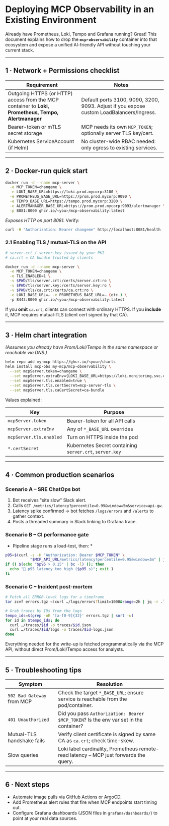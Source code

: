 # Deploying MCP Observability in an Existing Environment

Already have Prometheus, Loki, Tempo and Grafana running?  Great!  This document explains how to drop the **`mcp-observability`** container into that ecosystem and expose a unified AI-friendly API without touching your current stack.

---

## 1 · Network + Permissions checklist

| Requirement | Notes |
| ----------- | ----- |
| Outgoing HTTPS (or HTTP) access from the MCP container to **Loki, Prometheus, Tempo, Alertmanager** | Default ports 3100, 9090, 3200, 9093. Adjust if you expose custom LoadBalancers/Ingress. |
| Bearer-token or mTLS secret storage | MCP needs its own `MCP_TOKEN`; optionally server TLS key/cert. |
| Kubernetes ServiceAccount (if Helm) | No cluster-wide RBAC needed: only egress to existing services. |

---

## 2 · Docker-run quick start

```bash
docker run -d --name mcp-server \
  -e MCP_TOKEN=changeme \
  -e LOKI_BASE_URL=https://loki.prod.mycorp:3100 \
  -e PROMETHEUS_BASE_URL=https://prom.prod.mycorp:9090 \
  -e TEMPO_BASE_URL=https://tempo.prod.mycorp:3200 \
  -e ALERTMANAGER_BASE_URL=https://prom.prod.mycorp:9093/alertmanager \
  -p 8081:8000 ghcr.io/<you>/mcp-observability:latest
```

*Exposes HTTP on port 8081.*  Verify:

```bash
curl -H "Authorization: Bearer changeme" http://localhost:8081/health
```

### 2.1 Enabling TLS / mutual-TLS on the API

```bash
# server.crt / server.key issued by your PKI
# ca.crt = CA bundle trusted by clients

docker run -d --name mcp-server \
  -e MCP_TOKEN=changeme \
  -e TLS_ENABLED=1 \
  -v $PWD/tls/server.crt:/certs/server.crt:ro \
  -v $PWD/tls/server.key:/certs/server.key:ro \
  -v $PWD/tls/ca.crt:/certs/ca.crt:ro \
  -e LOKI_BASE_URL=… -e PROMETHEUS_BASE_URL=… (etc.) \
  -p 8443:8000 ghcr.io/<you>/mcp-observability:latest
```

If you **omit** `ca.crt`, clients can connect with ordinary HTTPS.
If you **include** it, MCP requires mutual-TLS (client cert signed by that CA).

---

## 3 · Helm chart integration

*(Assumes you already have Prom/Loki/Tempo in the same namespace or reachable via DNS.)*

```bash
helm repo add my-mcp https://ghcr.io/<you>/charts
helm install mcp-obs my-mcp/mcp-observability \
  --set mcpServer.token=changeme \
  --set mcpServer.extraEnv={LOKI_BASE_URL=https://loki.monitoring.svc.cluster.local:3100} \
  --set mcpServer.tls.enabled=true \
  --set mcpServer.tls.certSecret=mcp-server-tls \
  --set mcpServer.tls.caCertSecret=ca-bundle
```

Values explained:

| Key | Purpose |
| --- | ------- |
| `mcpServer.token` | Bearer-token for all API calls |
| `mcpServer.extraEnv` | Any of `*_BASE_URL` overrides |
| `mcpServer.tls.enabled` | Turn on HTTPS inside the pod |
| `*.certSecret` | Kubernetes Secret containing `server.crt`, `server.key` |

---

## 4 · Common production scenarios

### Scenario A – SRE ChatOps bot

1. Bot receives "site slow" Slack alert.
2. Calls `GET /metrics/latency?percentile=0.99&window=5m&service=api-gw`.
3. Latency spike confirmed → bot fetches `/logs/errors` and `/alerts` to gather context.
4. Posts a threaded summary in Slack linking to Grafana trace.

### Scenario B – CI performance gate

* Pipeline stage runs a load-test, then: *

```bash
p95=$(curl -s -H "Authorization: Bearer $MCP_TOKEN" \
           "$MCP_API_URL/metrics/latency?percentile=0.95&window=3m" | jq .latency_seconds)
if (( $(echo "$p95 > 0.15" | bc -l) )); then
  echo "🛑 p95 latency too high ($p95 s)"; exit 1
fi
```

### Scenario C – Incident post-mortem

```bash
# Fetch all ERROR-level logs for a timeframe
tar zcvf errors.tgz <(curl …/logs/errors?limit=1000&range=2h | jq -r .logs[])

# Grab traces by IDs from the logs
tempo_ids=$(grep -oE '[a-f0-9]{32}' errors.tgz | sort -u)
for id in $tempo_ids; do
  curl …/traces/$id -o traces/$id.json
  curl …/traces/$id/logs -o traces/$id-logs.json
done
```

Everything needed for the write-up is fetched programmatically via the MCP API, without direct Prom/Loki/Tempo access for analysts.

---

## 5 · Troubleshooting tips

| Symptom | Resolution |
| ------- | ---------- |
| `502 Bad Gateway` from MCP | Check the target `*_BASE_URL`; ensure service is reachable from the pod/container. |
| `401 Unauthorized` | Did you pass `Authorization: Bearer $MCP_TOKEN`? Is the env var set in the container? |
| Mutual-TLS handshake fails | Verify client certificate is signed by same CA as `ca.crt`; check time-skew. |
| Slow queries | Loki label cardinality, Prometheus remote-read latency – MCP just forwards the query. |

---

## 6 · Next steps

* Automate image pulls via GitHub Actions or ArgoCD.
* Add Prometheus alert rules that fire when MCP endpoints start timing out.
* Configure Grafana dashboards (JSON files in `grafana/dashboards/`) to point at your real data sources. 